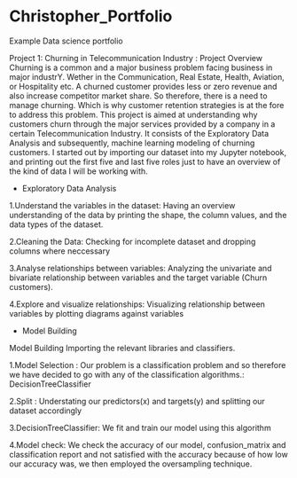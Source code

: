 # Christopher_Portfolio
Example Data science portfolio

Project 1: Churning in Telecommunication Industry : Project Overview
Churning is a common and a major business problem facing business in major industrY. Wether in the Communication, Real Estate, Health, Aviation, or Hospitality etc. A churned customer provides less or zero revenue and also increase competitor market share. So therefore, there is a need to manage churning. Which is why customer retention strategies is at the fore to address this problem. This project is aimed at understanding why customers churn through the major services provided by a company in a certain Telecommunication Industry. It consists of the Exploratory Data Analysis and subsequently, machine learning modeling of churning customers. I started out by importing our dataset into my Jupyter notebook, and printing out the first five and last five roles just to have an overview of the kind of data I will be working with.

* Exploratory Data Analysis

1.Understand the variables in the dataset: Having an overview understanding of the data by printing the shape, the column values, and the data types of the dataset. 

2.Cleaning the Data: Checking for incomplete dataset and dropping columns where neccessary 

3.Analyse relationships between variables: Analyzing the univariate and bivariate relationship between variables and the target variable (Churn customers).

4.Explore and visualize relationships: Visualizing relationship between variables by plotting diagrams against variables

* Model Building

Model Building Importing the relevant libraries and classifiers.

1.Model Selection : Our problem is a classification problem and so therefore we have decided to go with any of the classification algorithms.: DecisionTreeClassifier

2.Split : Understating our predictors(x) and targets(y) and splitting our dataset accordingly

3.DecisionTreeClassifier: We fit and train our model using this algorithm

4.Model check: We check the accuracy of our model, confusion_matrix and classification report and not satisfied with the accuracy because of how low our accuracy was, we then employed the oversampling technique.
